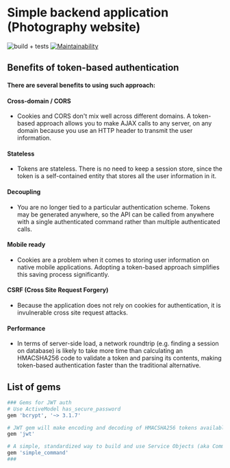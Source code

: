 # Simple backend application (Photography website)
![build + tests](https://travis-ci.org/13LD/photography-backend.svg?branch=master)
[![Maintainability](https://api.codeclimate.com/v1/badges/0c6f9817b8dd5329bd3f/maintainability)](https://codeclimate.com/github/13LD/photography-backend/maintainability)

## Benefits of token-based authentication
#### There are several benefits to using such approach:

#### Cross-domain / CORS
- Cookies and CORS don't mix well across different domains. A token-based approach allows you to make AJAX calls to any server, on any domain because you use an HTTP header to transmit the user information.
#### Stateless
- Tokens are stateless. There is no need to keep a session store, since the token is a self-contained entity that stores all the user information in it.
#### Decoupling
- You are no longer tied to a particular authentication scheme. Tokens may be generated anywhere, so the API can be called from anywhere with a single authenticated command rather than multiple authenticated calls.
#### Mobile ready
- Cookies are a problem when it comes to storing user information on native mobile applications. Adopting a token-based approach simplifies this saving process significantly.
#### CSRF (Cross Site Request Forgery)
- Because the application does not rely on cookies for authentication, it is invulnerable cross site request attacks.
#### Performance
- In terms of server-side load, a network roundtrip (e.g. finding a session on database) is likely to take more time than calculating an HMACSHA256 code to validate a token and parsing its contents, making token-based authentication faster than the traditional alternative.
## List of gems 

```ruby
### Gems for JWT auth
# Use ActiveModel has_secure_password
gem 'bcrypt', '~> 3.1.7'

# JWT gem will make encoding and decoding of HMACSHA256 tokens available in the Rails application
gem 'jwt'

# A simple, standardized way to build and use Service Objects (aka Commands) in Ruby
gem 'simple_command'
###
```